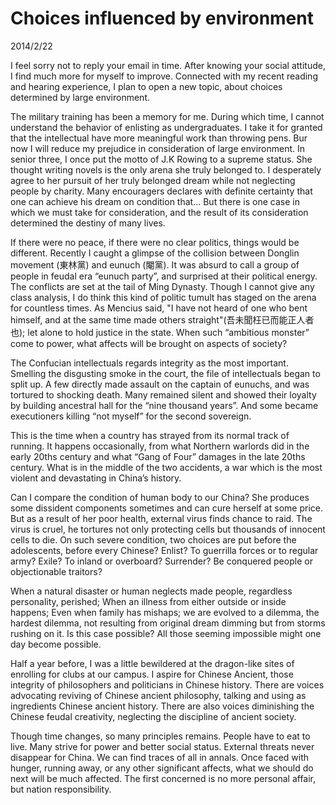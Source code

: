 # Choices influenced by environment
2014/2/22

I feel sorry not to reply your email in time. After knowing your social attitude, I find much more for myself to improve. Connected with my recent reading and hearing experience, I plan to open a new topic, about choices determined by large environment.

The military training has been a memory for me. During which time, I cannot understand the behavior of enlisting as undergraduates. I take it for granted that the intellectual have more meaningful work than throwing pens. Bur now I will reduce my prejudice in consideration of large environment. In senior three, I once put the motto of J.K Rowing to a supreme status. She thought writing novels is the only arena she truly belonged to. I desperately agree to her pursuit of her truly belonged dream while not neglecting people by charity. Many encouragers declares with definite certainty that one can achieve his dream on condition that… But there is one case in which we must take for consideration, and the result of its consideration determined the destiny of many lives.

If there were no peace, if there were no clear politics, things would be different. Recently I caught a glimpse of the collision between Donglin movement (東林黨) and eunuch (閹黨). It was absurd to call a group of people in feudal era “eunuch party”, and surprised at their political energy. The conflicts are set at the tail of Ming Dynasty. Though I cannot give any class analysis, I do think this kind of politic tumult has staged on the arena for countless times. As Mencius said, "I have not heard of one who bent himself, and at the same time made others straight"(吾未聞枉已而能正人者也); let alone to hold justice in the state. When such “ambitious monster” come to power, what affects will be brought on aspects of society?

The Confucian intellectuals regards integrity as the most important. Smelling the disgusting smoke in the court, the file of intellectuals began to split up. A few directly made assault on the captain of eunuchs, and was tortured to shocking death. Many remained silent and showed their loyalty by building ancestral hall for the “nine thousand years”. And some became executioners killing
“not myself” for the second sovereign.

This is the time when a country has strayed from its normal track of running. It happens occasionally, from what Northern warlords did in the early 20ths century and what “Gang of Four” damages in the late 20ths century. What is in the middle of the two accidents, a war which is the most violent and devastating in China’s history.

Can I compare the condition of human body to our China? She produces some dissident components sometimes and can cure herself at some price. But as a result of her poor health, external virus finds chance to raid. The virus is cruel, he tortures not only protecting cells but thousands of innocent cells to die. On such severe condition, two choices are put before the adolescents, before every Chinese? Enlist? To guerrilla forces or to regular army? Exile? To inland or overboard? Surrender? Be conquered people or objectionable traitors? 

When a natural disaster or human neglects made people, regardless personality, perished; When an illness from either outside or inside happens; Even when family has mishaps; we are evolved to a dilemma, the hardest dilemma, not resulting from original dream dimming but from storms rushing on it. Is this case possible? All those seeming impossible might one day become possible.

Half a year before, I was a little bewildered at the dragon-like sites of enrolling for clubs at our campus. I aspire for Chinese Ancient, those integrity of philosophers and politicians in Chinese history. There are voices advocating reviving of Chinese ancient philosophy, talking and using as ingredients Chinese ancient history. There are also voices diminishing the Chinese feudal creativity, neglecting the discipline of ancient society.

Though time changes, so many principles remains. People have to eat to live. Many strive for power and better social status. External threats never disappear for China. We can find traces of all in annals. Once faced with hunger, running away, or any other significant affects, what we should do next will be much affected. The first concerned is no more personal affair, but nation responsibility.

